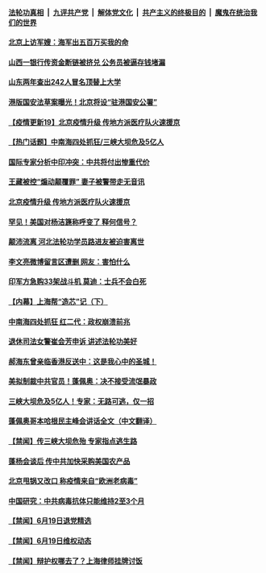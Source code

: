 ####  [法轮功真相](../../../../basic/blob/master/README.md?t=06210202) &nbsp;|&nbsp; [九评共产党](../../../../9ping.md/blob/master/README.md?t=06210202) &nbsp;|&nbsp; [解体党文化](../../../../jtdwh.md/blob/master/README.md?t=06210202)  &nbsp;|&nbsp; [共产主义的终极目的](../../../../gczydzjmd.md/blob/master/README.md?t=06210202) &nbsp;|&nbsp; [魔鬼在统治我们的世界](../../../../mgztzwmdsj.md/blob/master/README.md?t=06210202) 

#### [北京上访军嫂：海军出五百万买我的命](../pages/prog204/a102875779.md?t=06210202) 

#### [山西一银行传资金断链被挤兑 公务员被逼存钱堵漏](../pages/prog204/a102875766.md?t=06210202) 

#### [山东两年查出242人冒名顶替上大学](../pages/prog204/a102875762.md?t=06210202) 

#### [港版国安法草案曝光！北京将设“驻港国安公署”](../pages/prog204/a102875728.md?t=06210202) 

#### [【疫情更新19】北京疫情升级 传地方派医疗队火速援京](../pages/prog204/a102871164.md?t=06210202) 

#### [【热门话题】中南海四处抓狂/三峡大坝危及5亿人](../pages/prog204/a102875633.md?t=06210202) 


#### [国际专家分析中印冲突：中共将付出惨重代价](../pages/prog204/a102875640.md?t=06210202) 

#### [王藏被控“煽动颠覆罪” 妻子被警带走无音讯](../pages/prog204/a102875562.md?t=06210202) 

#### [北京疫情升级 传地方派医疗队火速援京](../pages/prog204/a102875557.md?t=06210202) 

#### [罕见！美国对杨洁篪称呼变了 释何信号？](../pages/prog204/a102875527.md?t=06210202) 

#### [颠沛流离 河北法轮功学员路进友被迫害离世](../pages/prog204/a102875543.md?t=06210202) 

#### [李文亮微博留言区遭删 网友：害怕什么](../pages/prog204/a102875533.md?t=06210202) 

#### [印军方急购33架战斗机 莫迪：士兵不会白死](../pages/prog204/a102875495.md?t=06210202) 

#### [【内幕】上海帮“造芯”记（下）](../pages/prog204/a102875519.md?t=06210202) 

#### [中南海四处抓狂 红二代：政权崩溃前兆](../pages/prog204/a102875442.md?t=06210202) 

#### [退休司法女警崔会芳申诉 讲述法轮功美好](../pages/prog204/a102875416.md?t=06210202) 

#### [郝海东曾亲临香港反送中：这是我心中的圣城！](../pages/prog204/a102875415.md?t=06210202) 

#### [美拟制裁中共官员！蓬佩奥：决不接受流氓暴政](../pages/prog204/a102875410.md?t=06210202) 

#### [三峡大坝危及5亿人！专家：无路可逃，仅一招](../pages/prog204/a102875388.md?t=06210202) 

#### [蓬佩奥哥本哈根民主峰会讲话全文（中文翻译）](../pages/prog204/a102875341.md?t=06210202) 


#### [【禁闻】传三峡大坝危殆 专家指点逃生路](../pages/prog204/a102875276.md?t=06210202) 

#### [蓬杨会谈后 传中共加快采购美国农产品](../pages/prog204/a102875158.md?t=06210202) 

#### [北京甩锅又改口 称疫情来自“欧洲老病毒”](../pages/prog204/a102875135.md?t=06210202) 


#### [中国研究：中共病毒抗体只能维持2至3个月](../pages/prog204/a102875154.md?t=06210202) 

#### [【禁闻】6月19日退党精选](../pages/prog204/a102875231.md?t=06210202) 

#### [【禁闻】6月19日维权动态](../pages/prog204/a102875203.md?t=06210202) 

#### [【禁闻】辩护权哪去了？上海律师挂牌讨饭](../pages/prog204/a102875191.md?t=06210202) 

